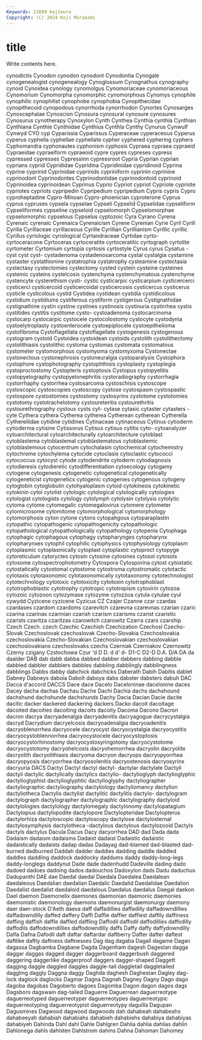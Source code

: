 ```yaml
---
Keywords: 11699 kojimura
Copyright: (C) 2024 Koji Murakami
---
```


# title

Write contents here.



 cynodictis Cynodon cynodon cynodont Cynodontia Cynogale cynogenealogist cynogenealogy Cynoglossum
Cynognathus cynography cynoid Cynoidea cynology cynomolgus Cynomoriaceae cynomoriaceous Cynomorium Cynomorpha
cynomorphic cynomorphous Cynomys cynophile cynophilic cynophilist cynophobe cynophobia Cynopithecidae cynopithecoid
cynopodous cynorrhoda cynorrhodon Cynortes Cynosarges Cynoscephalae Cynoscion Cynosura cynosural cynosure
cynosures Cynosurus cynotherapy Cynoxylon Cynth Cynthea Cynthia cynthia Cynthian Cynthiana
Cynthie Cynthiidae Cynthius Cynthla Cynthy Cynurus Cynwulf Cynwyd CYO cyp
Cyparissia Cyparissus Cyperaceae cyperaceous Cyperus cyperus cyphella cyphellae cyphellate cypher
cyphered cyphering cyphers Cyphomandra cyphonautes cyphonism cyphosis Cypraea cypraea cypraeid
Cypraeidae cypraeiform cypraeoid cypre cypres cypreses cypress cypressed cypresses Cypressinn
cypressroot Cypria Cyprian cyprian cyprians cyprid Cyprididae Cypridina Cypridinidae cypridinoid
Cyprina cyprine cyprinid Cyprinidae cyprinids cypriniform cyprinin cyprinine cyprinodont Cyprinodontes
Cyprinodontidae cyprinodontoid cyprinoid Cyprinoidea cyprinoidean Cyprinus Cyprio Cypriot cypriot Cypriote
cypriote cypriotes cypriots cypripedin Cypripedium cypripedium Cypris cypris Cypro cyproheptadine
Cypro-Minoan Cypro-phoenician cyproterone Cyprus cyprus cypruses cypsela cypselae Cypseli Cypselid
Cypselidae cypseliform Cypseliformes cypseline cypseloid cypselomorph Cypselomorphae cypselomorphic cypselous Cypselus
cyptozoic Cyra Cyrano Cyrena Cyrenaic cyrenaic Cyrenaica Cyrenaicism Cyrene Cyrenian
Cyrie Cyril Cyrill Cyrilla Cyrillaceae cyrillaceous Cyrille Cyrillian Cyrillianism Cyrillic
cyrillic Cyrillus cyriologic cyriological Cyrtandraceae Cyrtidae cyrto- cyrtoceracone Cyrtoceras cyrtoceratite
cyrtoceratitic cyrtograph cyrtolite cyrtometer Cyrtomium cyrtopia cyrtosis cyrtostyle Cyrus cyrus
Cysatus -cyst cyst cyst- cystadenoma cystadenosarcoma cystal cystalgia cystamine cystaster
cystathionine cystatrophia cystatrophy cysteamine cystectasia cystectasy cystectomies cystectomy cysted cystein
cysteine cysteines cysteinic cysteins cystelcosis cystenchyma cystenchymatous cystenchyme cystencyte cysterethism
cysti- cystic cysticarpic cysticarpium cysticercerci cysticerci cysticercoid cysticercoidal cysticercosis cysticercus
cysticerus cysticle cysticolous cystid Cystidea cystidean cystidia cystidicolous cystidium cystidiums
cystiferous cystiform cystigerous Cystignathidae cystignathine cystin cystine cystines cystinosis cystinuria
cystirrhea cystis cystitides cystitis cystitome cysto- cystoadenoma cystocarcinoma cystocarp cystocarpic
cystocele cystocolostomy cystocyte cystodynia cystoelytroplasty cystoenterocele cystoepiplocele cystoepithelioma cystofibroma Cystoflagellata
cystoflagellate cystogenesis cystogenous cystogram cystoid Cystoidea cystoidean cystoids cystolith cystolithectomy
cystolithiasis cystolithic cystoma cystomas cystomata cystomatous cystometer cystomorphous cystomyoma cystomyxoma
Cystonectae cystonectous cystonephrosis cystoneuralgia cystoparalysis Cystophora cystophore cystophotography cystophthisis cystoplasty
cystoplegia cystoproctostomy Cystopteris cystoptosis Cystopus cystopyelitis cystopyelography cystopyelonephritis cystoradiography cystorrhagia
cystorrhaphy cystorrhea cystosarcoma cystoschisis cystoscope cystoscopic cystoscopies cystoscopy cystose cystospasm
cystospastic cystospore cystostomies cystostomy cystosyrinx cystotome cystotomies cystotomy cystotrachelotomy cystoureteritis
cystourethritis cystourethrography cystous cysts cyt- cytase cytasic cytaster cytasters -cyte
Cythera cythera Cytherea cytherea Cytherean cytherean Cytherella Cytherellidae cytidine cytidines
Cytinaceae cytinaceous Cytinus cytioderm cytioderma cytisine Cytissorus Cytisus cytisus cytitis
cyto- cytoanalyzer cytoarchitectural cytoarchitecturally cytoarchitecture cytoblast cytoblastema cytoblastemal cytoblastematous cytoblastemic
cytoblastemous cytocentrum cytochalasin cytochemical cytochemistry cytochrome cytochylema cytocide cytoclasis cytoclastic
cytococci cytococcus cytocyst cytode cytodendrite cytoderm cytodiagnosis cytodieresis cytodieretic cytodifferentiation
cytoecology cytogamy cytogene cytogenesis cytogenetic cytogenetical cytogenetically cytogeneticist cytogenetics cytogenic
cytogenies cytogenous cytogeny cytoglobin cytoglobulin cytohyaloplasm cytoid cytokinesis cytokinetic cytokinin
cytol cytolist cytologic cytological cytologically cytologies cytologist cytologists cytology cytolymph
cytolysin cytolysis cytolytic cytoma cytome cytomegalic cytomegalovirus cytomere cytometer cytomicrosome
cytomitome cytomorphological cytomorphology cytomorphosis cyton cytone cytons cytopahgous cytoparaplastin cytopathic
cytopathogenic cytopathogenicity cytopathologic cytopathological cytopathologically cytopathology cytopenia Cytophaga cytophagic cytophagous
cytophagy cytopharynges cytopharynx cytopharynxes cytophil cytophilic cytophysics cytophysiology cytoplasm cytoplasmic
cytoplasmically cytoplast cytoplastic cytoproct cytopyge cytoreticulum cytoryctes cytosin cytosine cytosines
cytosol cytosols cytosome cytospectrophotometry Cytospora Cytosporina cytost cytostatic cytostatically cytostomal
cytostome cytostroma cytostromatic cytotactic cytotaxis cytotaxonomic cytotaxonomically cytotaxonomy cytotechnologist cytotechnology
cytotoxic cytotoxicity cytotoxin cytotrophoblast cytotrophoblastic cytotrophy cytotropic cytotropism cytovirin cytozoa
cytozoic cytozoon cytozymase cytozyme cytozzoa cytula cytulae cyul cywydd Cyzicene
cyzicene Cyzicus CZ Czajer Czanne czar czardas czardases czardom czardoms
czarevitch czarevna czarevnas czarian czaric czarina czarinas czarinian czarish czarism
czarisms czarist czaristic czarists czaritza czaritzas czarowitch czarowitz Czarra czars
czarship Czech Czech. czech Czechic Czechish Czechization Czechosl Czecho-Slovak Czechoslovak
czechoslovak Czecho-Slovakia Czechoslovakia czechoslovakia Czecho-Slovakian Czechoslovakian czechoslovakian czechoslovakians czechoslovaks czechs
Czerniak Czerniakov Czernowitz Czerny czigany Czstochowa Czur 'd D D.
d d' d- D1-C D2-D D.A. D/A DA da daalder
DAB dab dabb dabba dabbed dabber dabbers dabbing dabble dabbled
dabbler dabblers dabbles dabbling dabblingly dabblingness dabblings Dabbs dabby dabchick
dabchicks Daberath Dabih Dabitis dablet Dabney Dabneys daboia Dabolt daboya
dabs dabster dabsters dabuh DAC Dacca d'accord DACCS Dace dace
Dacelo Daceloninae dacelonine daces Dacey dacha dachas Dachau Dache Dachi
Dachia dachs dachshound dachshund dachshunde dachshunds Dachy Dacia Dacian Dacie
dacite dacitic dacker dackered dackering dackers Dacko dacoit dacoitage dacoited
dacoities dacoiting dacoits dacoity Dacoma Dacono Dacron dacron dacrya dacryadenalgia
dacryadenitis dacryagogue dacrycystalgia dacryd Dacrydium dacryelcosis dacryoadenalgia dacryoadenitis dacryoblenorrhea dacryocele
dacryocyst dacryocystalgia dacryocystitis dacryocystoblennorrhea dacryocystocele dacryocystoptosis dacryocystorhinostomy dacryocystosyringotomy dacryocystotome dacryocystotomy
dacryohelcosis dacryohemorrhea dacryolin dacryolite dacryolith dacryolithiasis dacryoma dacryon dacryops dacryopyorrhea
dacryopyosis dacryorrhea dacryosolenitis dacryostenosis dacryosyrinx dacryuria DACS Dactyi Dactyl dactyl
dactyl- dactylar dactylate Dactyli dactyli dactylic dactylically dactylics dactylio- dactylioglyph
dactylioglyphic dactylioglyphist dactylioglyphtic dactylioglyphy dactyliographer dactyliographic dactyliography dactyliology dactyliomancy dactylion
dactyliotheca Dactylis dactylist dactylitic dactylitis dactylo- dactylogram dactylograph dactylographer dactylographic
dactylography dactyloid dactylologies dactylology dactylomegaly dactylonomy dactylopatagium Dactylopius dactylopodite dactylopore
Dactylopteridae Dactylopterus dactylorhiza dactyloscopic dactyloscopy dactylose dactylosternal dactylosymphysis dactylotheca -dactylous
dactylous dactylozooid Dactyls dactyls dactylus Dacula Dacus Dacy dacyorrhea DAD
dad Dada dada Dadaism dadaism dadaisms Dadaist dadaist Dadaistic dadaistic
dadaistically dadaists dadap dadas Dadayag dad-blamed dad-blasted dad-burned dadburned Daddah
dadder daddies dadding daddle daddled daddles daddling daddock daddocky daddums
daddy daddy-long-legs daddy-longlegs daddynut Dade dade dadenhudd Dadeville dading dado
dadoed dadoes dadoing dados dadouchos Dadoxylon dads Dadu daduchus Dadupanthi
DAE dae Daedal daedal Daedala Daedalea Daedalean daedaleous Daedalian daedalian
Daedalic Daedalid Daedalidae Daedalion Daedalist daedalist daedaloid daedalous Daedalus daedalus
Daegal daekon Dael daemon Daemonelix daemones daemonian daemonic daemonies daemonistic
daemonology daemons daemonurgist daemonurgy daemony daer daer-stock D'Aeth daeva daff
daffadillies daffadilly daffadowndillies daffadowndilly daffed daffery Daffi Daffie daffier daffiest
daffily daffiness daffing daffish daffle daffled daffling Daffodil daffodil daffodillies
daffodilly daffodils daffodowndillies daffodowndilly daffs Daffy daffy daffydowndilly Dafla Dafna
Dafodil daft daftar daftardar daftberry Dafter dafter daftest daftlike daftly
daftness daftnesses Dag dag dagaba Dagall dagame Dagan dagassa Dagbamba
Dagbane Dagda Dagenham dagesh Dagestan dagga daggar daggas dagged dagger
daggerboard daggerbush daggered daggering daggerlike daggerproof daggers dagger-shaped Daggett dagging
daggle daggled daggles daggle-tail daggletail daggletailed daggling daggly Daggna daggy
Daghda daghesh Daghestan Dagley dag-lock daglock daglocks Dagmar Dagna Dagnah
Dagney Dagny Dago dago dagoba dagobas Dagoberto dagoes Dagomba Dagon
dagon dagos dags Dagsboro dagswain dag-tailed Daguerre Daguerrean daguerreotype daguerreotyped
daguerreotyper daguerreotypes daguerreotypic daguerreotyping daguerreotypist daguerreotypy daguilla Dagupan Dagusmines Dagwood
dagwood dagwoods dah dahabeah dahabeahs dahabeeyah dahabiah dahabiahs dahabieh dahabiehs
dahabiya dahabiyas dahabiyeh Dahinda Dahl dahl Dahle Dahlgren Dahlia dahlia
dahlias dahlin Dahlonega dahls dahlsten Dahlstrom dahms Dahna Dahoman Dahomey
